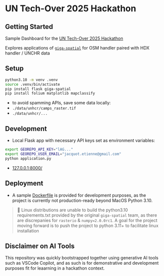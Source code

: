 # UN Tech-Over 2025 Hackathon

## Getting Started

Sample Dashboard for the [UN Tech-Over 2025 Hackathon](https://www.un.org/digital-emerging-technologies/content/open-source-week-2025)

Explores applications of [`giga-spatial`](https://github.com/) for OSM handler paired with HDX handler / UNCHR data

## Setup

```bash
python3.10 -m venv .venv
source .venv/bin/activate
pip install flask giga-spatial
pip install folium matplotlib mapclassify
```

- to avoid spamming APIs, save some data locally:
- `./data/unhcr/camps_raster.tif`
- `./data/unhcr/...`

## Development

- Local Flask app with necessary API keys set as environment variables:

```bash
export GEOREPO_API_KEY="lAG..."
export GEOREPO_USER_EMAIL="jacquot.etienne@gmail.com"
python application.py
```
- [127.0.0.1:8000/](http://127.0.0.1:8000/)

## Deployment

- A sample [Dockerfile](./Dockerfile) is provided for development purposes, as the project is currently not production-ready beyond MacOS Python 3.10.

> 🚨 Linux distributions are unable to build the python3.10 requirements.txt provided by the original `giga-spatial` team, as there are discrepanies for `rasterio` & `numpy=2.0.0rc1`. A goal for the project moving forward is to push the project to python 3.11+ to facilitate linux installation

## Disclaimer on AI Tools

This repository was quickly bootstrapped together using generative AI tools such as VSCode Copilot, and as such is for demonstrative and development purposes fit for leaarning in a hackathon context.